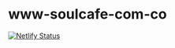 # www-soulcafe-com-co
[![Netlify Status](https://api.netlify.com/api/v1/badges/da2bf5bf-eab6-4422-97d9-24a68506beff/deploy-status)](https://app.netlify.com/sites/www-soulcafe-com-co/deploys)
